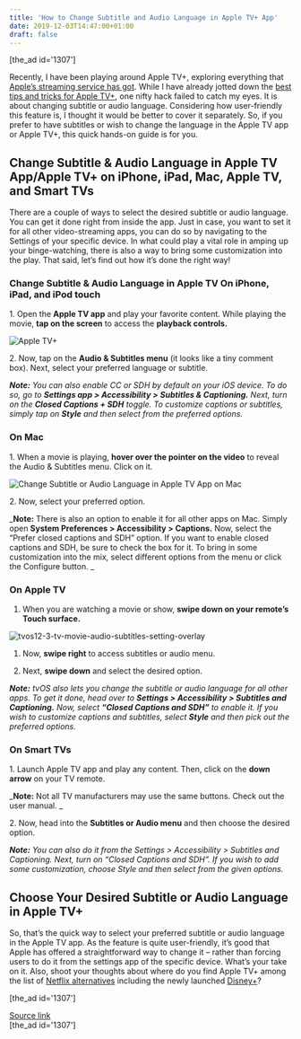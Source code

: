 ```yaml
---
title: 'How to Change Subtitle and Audio Language in Apple TV+ App'
date: 2019-12-03T14:47:00+01:00
draft: false
---
```


\[the\_ad id='1307'\]  
  

  

Recently, I have been playing around Apple TV+, exploring everything that [Apple’s streaming service has got](https://beebom.com/apple-tv-plus-complete-show-movies-list/). While I have already jotted down the [best tips and tricks for Apple TV+](https://beebom.com/best-tips-tricks-apple-tv-app/), one nifty hack failed to catch my eyes. It is about changing subtitle or audio language. Considering how user-friendly this feature is, I thought it would be better to cover it separately. So, if you prefer to have subtitles or wish to change the language in the Apple TV app or Apple TV+, this quick hands-on guide is for you.  

Change Subtitle & Audio Language in Apple TV App/Apple TV+ on iPhone, iPad, Mac, Apple TV, and Smart TVs
--------------------------------------------------------------------------------------------------------

  

There are a couple of ways to select the desired subtitle or audio language. You can get it done right from inside the app. Just in case, you want to set it for all other video-streaming apps, you can do so by navigating to the Settings of your specific device. In what could play a vital role in amping up your binge-watching, there is also a way to bring some customization into the play. That said, let’s find out how it’s done the right way!  

### Change Subtitle & Audio Language in Apple TV On iPhone, iPad, and iPod touch

  

1\. Open the **Apple TV app** and play your favorite content. While playing the movie, **tap on the screen** to access the **playback controls.**  

![Apple TV+](https://beebom.com/wp-content/uploads/2019/11/Apple-TV.jpg)

2\. Now, tap on the **Audio & Subtitles menu** (it looks like a tiny comment box). Next, select your preferred language or subtitle.  

_**Note:** You can also enable CC or SDH by default on your iOS device. To do so, go to **Settings app > Accessibility >** **Subtitles & Captioning.** Next, turn on the **Closed Captions + SDH** toggle. To customize captions or subtitles, simply tap on **Style** and then select from the preferred options._  

### On Mac

  

1\. When a movie is playing, **hover over the pointer on the video** to reveal the Audio & Subtitles menu. Click on it.  

![Change Subtitle or Audio Language in Apple TV App on Mac ](https://beebom.com/wp-content/uploads/2019/11/macos-mojave-itunes-12-9-5-3-movie-audio-subtitles.jpg)

2\. Now, select your preferred option.

  
  

  

_**Note:** There is also an option to enable it for all other apps on Mac. Simply open **System Preferences > Accessibility > Captions.** Now, select the “Prefer closed captions and SDH” option. If you want to enable closed captions and SDH, be sure to check the box for it. To bring in some customization into the mix, select different options from the menu or click the Configure button. _  

### On Apple TV

  

1.  When you are watching a movie or show, **swipe down on your remote’s Touch surface.**
  

![tvos12-3-tv-movie-audio-subtitles-setting-overlay](https://beebom.com/wp-content/uploads/2019/11/tvos12-3-tv-movie-audio-subtitles-setting-overlay.jpg)

1.  Now, **swipe right** to access subtitles or audio menu.
  
3.  Next, **swipe down** and select the desired option.
  

_**Note:** tvOS also lets you change the subtitle or audio language for all other apps. To get it done, head over to **Settings > Accessibility > Subtitles and Captioning.** Now, select **“Closed Captions and SDH”** to enable it. If you wish to customize captions and subtitles, select **Style** and then pick out the preferred options._  

### On Smart TVs

  

1\. Launch Apple TV app and play any content. Then, click on the **down arrow** on your TV remote.  

_**Note:** Not all TV manufacturers may use the same buttons. Check out the user manual. _  

2\. Now, head into the **Subtitles or Audio menu** and then choose the desired option.  

_**Note:** You can also do it from the Settings > Accessibility > Subtitles and Captioning. Next, turn on “Closed Captions and SDH”. If you wish to add some customization, choose Style and then select from the given options._  

Choose Your Desired Subtitle or Audio Language in Apple TV+
-----------------------------------------------------------

  

So, that’s the quick way to select your preferred subtitle or audio language in the Apple TV app. As the feature is quite user-friendly, it’s good that Apple has offered a straightforward way to change it – rather than forcing users to do it from the settings app of the specific device. What’s your take on it. Also, shoot your thoughts about where do you find Apple TV+ among the list of [Netflix alternatives](https://beebom.com/netflix-alternatives/) including the newly launched [Disney+](https://beebom.com/watch-disney-plus-india-free-right-now/)?  

  
  
\[the\_ad id='1307'\]  
  
[Source link](https://beebom.com/how-change-subtitle-audio-language-apple-tv-app/)  
\[the\_ad id='1307'\]